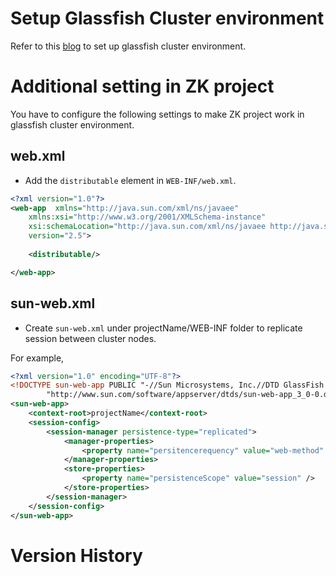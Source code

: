 # Setup Glassfish Cluster environment

Refer to this
[blog](http://weblogs.java.net/blog/amyroh/archive/2012/02/15/running-glassfish-312-apache-http-server)
to set up glassfish cluster environment.

# Additional setting in ZK project

You have to configure the following settings to make ZK project work in
glassfish cluster environment.

## web.xml

- Add the `distributable` element in `WEB-INF/web.xml`.

``` xml
<?xml version="1.0"?>
<web-app  xmlns="http://java.sun.com/xml/ns/javaee"
    xmlns:xsi="http://www.w3.org/2001/XMLSchema-instance" 
    xsi:schemaLocation="http://java.sun.com/xml/ns/javaee http://java.sun.com/xml/ns/javaee/web-app_2_5.xsd"
    version="2.5">
    
    <distributable/>

</web-app>
```

## sun-web.xml

- Create `sun-web.xml` under projectName/WEB-INF folder to replicate
  session between cluster nodes.

For example,

``` xml
<?xml version="1.0" encoding="UTF-8"?>
<!DOCTYPE sun-web-app PUBLIC "-//Sun Microsystems, Inc.//DTD GlassFish Application Server 3.0 Servlet 3.0//EN" 
        "http://www.sun.com/software/appserver/dtds/sun-web-app_3_0-0.dtd">
<sun-web-app>
    <context-root>projectName</context-root>
    <session-config>
        <session-manager persistence-type="replicated">
            <manager-properties>
                <property name="persitencerequency" value="web-method" />
            </manager-properties>
            <store-properties>
                <property name="persistenceScope" value="session" />
            </store-properties>
        </session-manager>
    </session-config>
</sun-web-app>
```

# Version History
